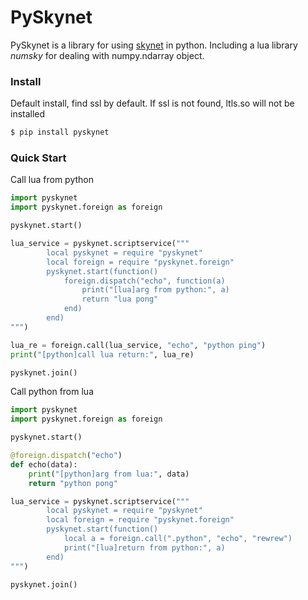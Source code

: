 # PySkynet

PySkynet is a library for using [skynet](https://github.com/cloudwu/skynet) in python. Including a lua library *numsky* for dealing with numpy.ndarray object.

### Install

Default install, find ssl by default. If ssl is not found, ltls.so will not be installed

~~~~sh
$ pip install pyskynet
~~~~

### Quick Start

Call lua from python

```python
import pyskynet
import pyskynet.foreign as foreign

pyskynet.start()

lua_service = pyskynet.scriptservice("""
		local pyskynet = require "pyskynet"
		local foreign = require "pyskynet.foreign"
		pyskynet.start(function()
			foreign.dispatch("echo", function(a)
				print("[lua]arg from python:", a)
				return "lua pong"
			end)
		end)
""")

lua_re = foreign.call(lua_service, "echo", "python ping")
print("[python]call lua return:", lua_re)

pyskynet.join()
```

Call python from lua

```python
import pyskynet
import pyskynet.foreign as foreign

pyskynet.start()

@foreign.dispatch("echo")
def echo(data):
	print("[python]arg from lua:", data)
	return "python pong"

lua_service = pyskynet.scriptservice("""
		local pyskynet = require "pyskynet"
		local foreign = require "pyskynet.foreign"
		pyskynet.start(function()
			local a = foreign.call(".python", "echo", "rewrew")
			print("[lua]return from python:", a)
		end)
""")

pyskynet.join()
```
